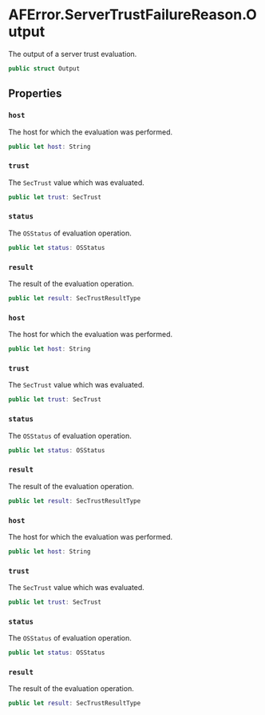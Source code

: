 # AFError.ServerTrustFailureReason.Output

The output of a server trust evaluation.

``` swift
public struct Output 
```

## Properties

### `host`

The host for which the evaluation was performed.

``` swift
public let host: String
```

### `trust`

The `SecTrust` value which was evaluated.

``` swift
public let trust: SecTrust
```

### `status`

The `OSStatus` of evaluation operation.

``` swift
public let status: OSStatus
```

### `result`

The result of the evaluation operation.

``` swift
public let result: SecTrustResultType
```

### `host`

The host for which the evaluation was performed.

``` swift
public let host: String
```

### `trust`

The `SecTrust` value which was evaluated.

``` swift
public let trust: SecTrust
```

### `status`

The `OSStatus` of evaluation operation.

``` swift
public let status: OSStatus
```

### `result`

The result of the evaluation operation.

``` swift
public let result: SecTrustResultType
```

### `host`

The host for which the evaluation was performed.

``` swift
public let host: String
```

### `trust`

The `SecTrust` value which was evaluated.

``` swift
public let trust: SecTrust
```

### `status`

The `OSStatus` of evaluation operation.

``` swift
public let status: OSStatus
```

### `result`

The result of the evaluation operation.

``` swift
public let result: SecTrustResultType
```
